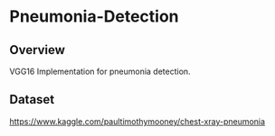 # Pneumonia-Detection

## Overview
VGG16 Implementation for pneumonia detection.

## Dataset
https://www.kaggle.com/paultimothymooney/chest-xray-pneumonia
